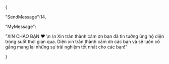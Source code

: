 {

"SendMessage":14,

"MyMessage":

"XIN CHÀO BẠN ❤  \n \n Xin trân thành cảm ơn bạn đã tin tưởng  ủng hộ diện trong suốt thời gian qua. Diện xin trân thành cảm ơn các bạn và sẽ luôn cố gắng mang lại những sự trãi nghiệm tốt nhất cho các bạn!"

}
